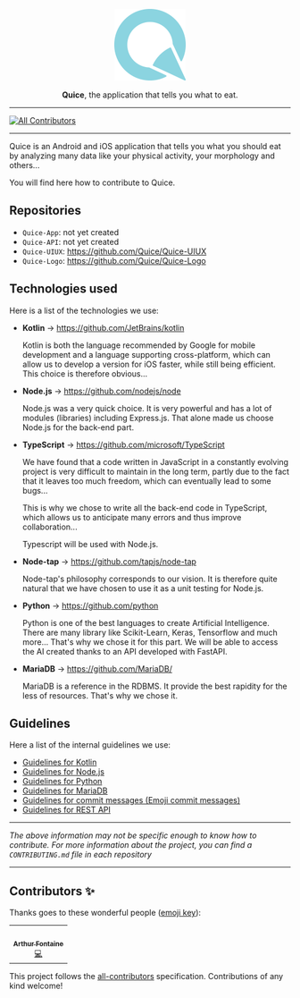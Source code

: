 <p align="center">
	<img alt="Quice" src="./quice.png" width="128">
</p>

<!-- <h1 align="center">
	Quice
</h1> -->

<p align="center">
	<b>Quice</b>, the application that tells you what to eat.
</p>

---

<!-- ALL-CONTRIBUTORS-BADGE:START - Do not remove or modify this section -->
[![All Contributors](https://img.shields.io/badge/all_contributors-1-orange.svg?style=flat-square)](#contributors-)
<!-- ALL-CONTRIBUTORS-BADGE:END -->

---

<p>
	Quice is an Android and iOS application that tells you what you should eat by analyzing many data like your physical activity, your morphology and others...
</p>

<p>
	You will find here how to contribute to Quice.
</p>

<h2>
	Repositories
</h2>

- `Quice-App`: not yet created
- `Quice-API`: not yet created
- `Quice-UIUX`: https://github.com/Quice/Quice-UIUX
- `Quice-Logo`: https://github.com/Quice/Quice-Logo

<h2>
	Technologies used
</h2>

<p>
	Here is a list of the technologies we use:
</p>

<!-- - **Vue.js**

	Vue.js was chosen for its great potential. Thanks to its modularity we are convinced that Vue.js is a technology that will dominate in the future. The arrival of its third version seems to confirm it.

	Moreover, despite its power, the framework is very simple to use and understand, which is very positive for collaboration. -->

- **Kotlin** → https://github.com/JetBrains/kotlin

	Kotlin is both the language recommended by Google for mobile development and a language supporting cross-platform, which can allow us to develop a version for iOS faster, while still being efficient. This choice is therefore obvious...

- **Node.js** → https://github.com/nodejs/node

	Node.js was a very quick choice. It is very powerful and has a lot of modules (libraries) including Express.js. That alone made us choose Node.js for the back-end part.

- **TypeScript** → https://github.com/microsoft/TypeScript

	We have found that a code written in JavaScript in a constantly evolving project is very difficult to maintain in the long term, partly due to the fact that it leaves too much freedom, which can eventually lead to some bugs...

	This is why we chose to write all the back-end code in TypeScript, which allows us to anticipate many errors and thus improve collaboration...

	Typescript will be used with Node.js.

- **Node-tap** → https://github.com/tapjs/node-tap

	Node-tap's philosophy corresponds to our vision. It is therefore quite natural that we have chosen to use it as a unit testing for Node.js.

- **Python** → https://github.com/python

	Python is one of the best languages to create Artificial Intelligence. There are many library like Scikit-Learn, Keras, Tensorflow and much more... That's why we chose it for this part. We will be able to access the AI created thanks to an API developed with FastAPI.

- **MariaDB** → https://github.com/MariaDB/

	MariaDB is a reference in the RDBMS. It provide the best rapidity for the less of resources. That's why we chose it.

<h2>
	Guidelines
</h2>

<p>
	Here a list of the internal guidelines we use:
<p>

- [Guidelines for Kotlin](https://developer.android.com/kotlin/style-guide)
- [Guidelines for Node.js](https://developer.mozilla.org/en-US/docs/MDN/Guidelines/Code_guidelines/JavaScript)
- [Guidelines for Python](https://pep8.org/)
- [Guidelines for MariaDB](https://www.sqlstyle.guide/)
- [Guidelines for commit messages (Emoji commit messages)](https://gitmoji.dev/)
- [Guidelines for REST API](https://restfulapi.net/resource-naming/)

---

*The above information may not be specific enough to know how to contribute. For more information about the project, you can find a `CONTRIBUTING.md` file in each repository*

---

## Contributors ✨

Thanks goes to these wonderful people ([emoji key](https://allcontributors.org/docs/en/emoji-key)):

<!-- ALL-CONTRIBUTORS-LIST:START - Do not remove or modify this section -->
<!-- prettier-ignore-start -->
<!-- markdownlint-disable -->
<table>
  <tr>
    <td align="center"><a href="http://arthurfontaine.fr"><img src="https://avatars2.githubusercontent.com/u/57626613?v=4" width="100px;" alt=""/><br /><sub><b>Arthur Fontaine</b></sub></a><br /><a href="https://github.com/Quice/Quice/commits?author=arthur-fontaine" title="Code">💻</a></td>
  </tr>
</table>

<!-- markdownlint-enable -->
<!-- prettier-ignore-end -->
<!-- ALL-CONTRIBUTORS-LIST:END -->

This project follows the [all-contributors](https://github.com/all-contributors/all-contributors) specification. Contributions of any kind welcome!
